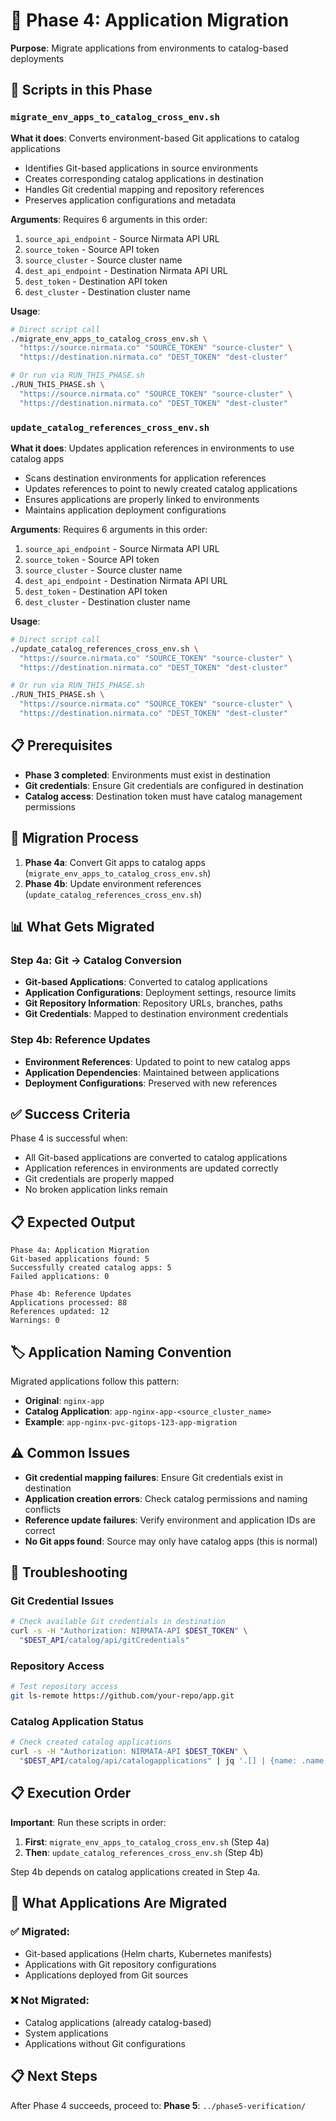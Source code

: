 # 📱 Phase 4: Application Migration

**Purpose**: Migrate applications from environments to catalog-based deployments

## 🧪 Scripts in this Phase

### `migrate_env_apps_to_catalog_cross_env.sh`
**What it does**: Converts environment-based Git applications to catalog applications
- Identifies Git-based applications in source environments
- Creates corresponding catalog applications in destination
- Handles Git credential mapping and repository references
- Preserves application configurations and metadata

**Arguments**: Requires 6 arguments in this order:
1. `source_api_endpoint` - Source Nirmata API URL
2. `source_token` - Source API token
3. `source_cluster` - Source cluster name
4. `dest_api_endpoint` - Destination Nirmata API URL
5. `dest_token` - Destination API token
6. `dest_cluster` - Destination cluster name

**Usage**:
```bash
# Direct script call
./migrate_env_apps_to_catalog_cross_env.sh \
  "https://source.nirmata.co" "SOURCE_TOKEN" "source-cluster" \
  "https://destination.nirmata.co" "DEST_TOKEN" "dest-cluster"

# Or run via RUN_THIS_PHASE.sh
./RUN_THIS_PHASE.sh \
  "https://source.nirmata.co" "SOURCE_TOKEN" "source-cluster" \
  "https://destination.nirmata.co" "DEST_TOKEN" "dest-cluster"
```

### `update_catalog_references_cross_env.sh`
**What it does**: Updates application references in environments to use catalog apps
- Scans destination environments for application references
- Updates references to point to newly created catalog applications
- Ensures applications are properly linked to environments
- Maintains application deployment configurations

**Arguments**: Requires 6 arguments in this order:
1. `source_api_endpoint` - Source Nirmata API URL
2. `source_token` - Source API token
3. `source_cluster` - Source cluster name
4. `dest_api_endpoint` - Destination Nirmata API URL
5. `dest_token` - Destination API token
6. `dest_cluster` - Destination cluster name

**Usage**:
```bash
# Direct script call
./update_catalog_references_cross_env.sh \
  "https://source.nirmata.co" "SOURCE_TOKEN" "source-cluster" \
  "https://destination.nirmata.co" "DEST_TOKEN" "dest-cluster"

# Or run via RUN_THIS_PHASE.sh
./RUN_THIS_PHASE.sh \
  "https://source.nirmata.co" "SOURCE_TOKEN" "source-cluster" \
  "https://destination.nirmata.co" "DEST_TOKEN" "dest-cluster"
```

## 📋 Prerequisites

- **Phase 3 completed**: Environments must exist in destination
- **Git credentials**: Ensure Git credentials are configured in destination
- **Catalog access**: Destination token must have catalog management permissions

## 🔄 Migration Process

1. **Phase 4a**: Convert Git apps to catalog apps (`migrate_env_apps_to_catalog_cross_env.sh`)
2. **Phase 4b**: Update environment references (`update_catalog_references_cross_env.sh`)

## 📊 What Gets Migrated

### Step 4a: Git → Catalog Conversion
- **Git-based Applications**: Converted to catalog applications
- **Application Configurations**: Deployment settings, resource limits
- **Git Repository Information**: Repository URLs, branches, paths
- **Git Credentials**: Mapped to destination environment credentials

### Step 4b: Reference Updates
- **Environment References**: Updated to point to new catalog apps
- **Application Dependencies**: Maintained between applications
- **Deployment Configurations**: Preserved with new references

## ✅ Success Criteria

Phase 4 is successful when:
- All Git-based applications are converted to catalog applications
- Application references in environments are updated correctly
- Git credentials are properly mapped
- No broken application links remain

## 📋 Expected Output

```
Phase 4a: Application Migration
Git-based applications found: 5
Successfully created catalog apps: 5
Failed applications: 0

Phase 4b: Reference Updates
Applications processed: 88
References updated: 12
Warnings: 0
```

## 🏷️ Application Naming Convention

Migrated applications follow this pattern:
- **Original**: `nginx-app`
- **Catalog Application**: `app-nginx-app-<source_cluster_name>`
- **Example**: `app-nginx-pvc-gitops-123-app-migration`

## ⚠️ Common Issues

- **Git credential mapping failures**: Ensure Git credentials exist in destination
- **Application creation errors**: Check catalog permissions and naming conflicts
- **Reference update failures**: Verify environment and application IDs are correct
- **No Git apps found**: Source may only have catalog apps (this is normal)

## 🔧 Troubleshooting

### Git Credential Issues
```bash
# Check available Git credentials in destination
curl -s -H "Authorization: NIRMATA-API $DEST_TOKEN" \
  "$DEST_API/catalog/api/gitCredentials"
```

### Repository Access
```bash
# Test repository access
git ls-remote https://github.com/your-repo/app.git
```

### Catalog Application Status
```bash
# Check created catalog applications
curl -s -H "Authorization: NIRMATA-API $DEST_TOKEN" \
  "$DEST_API/catalog/api/catalogapplications" | jq '.[] | {name: .name, status: .status}'
```

## 📋 Execution Order

**Important**: Run these scripts in order:
1. **First**: `migrate_env_apps_to_catalog_cross_env.sh` (Step 4a)
2. **Then**: `update_catalog_references_cross_env.sh` (Step 4b)

Step 4b depends on catalog applications created in Step 4a.

## 🎯 What Applications Are Migrated

### ✅ **Migrated**:
- Git-based applications (Helm charts, Kubernetes manifests)
- Applications with Git repository configurations
- Applications deployed from Git sources

### ❌ **Not Migrated**:
- Catalog applications (already catalog-based)
- System applications
- Applications without Git configurations

## 📋 Next Steps

After Phase 4 succeeds, proceed to:
**Phase 5**: `../phase5-verification/` 